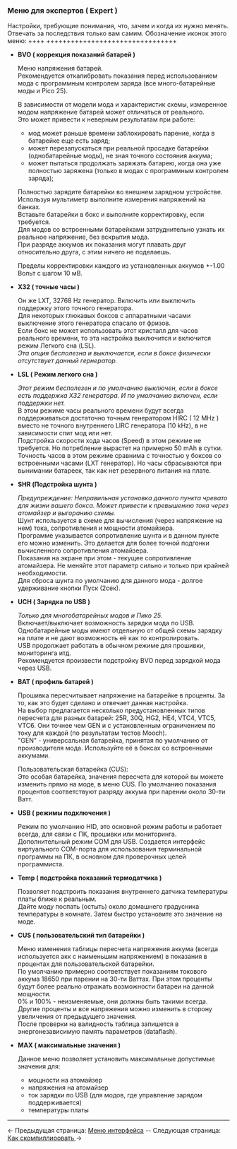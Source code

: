 ### Меню для экспертов ( Expert )

Настройки, требующие понимания, что, зачем и когда их нужно менять.  
Отвечать за последствия только вам самим.
Обозначение иконок этого меню: 
++++            ++++++++++++++++++++++++++++++++

  * __BVO ( коррекция показаний батарей )__

    Меню напряжения батарей.  
    Рекомендуется откалибровать показания перед использованием мода с программным контролем заряда (все много-батарейные моды и Pico 25).

    В зависимости от модели мода и характеристик схемы, измеренное модом напряжение батарей может отличаться от реального.  
    Это может привести к неверным результатам при работе:
    - мод может раньше времени заблокировать парение, когда в батарейке еще есть заряд;
    - может перезапускаться при реальной просадке батарейки (однобатарейные моды), не зная точного состояния аккума;
    - может пытаться продолжать заряжать батарею, когда она уже полностью заряжена (только в модах с программным контролем заряда);

    Полностью зарядите батарейки во внешнем зарядном устройстве. Используя мультиметр выполните измерения напряжений на банках.  
    Вставьте батарейки в бокс и выполните корректировку, если требуется.  
    Для модов со встроенными батарейками затруднительно узнать их реальное напряжение, без вскрытия мода.  
    При разряде аккумов их показания могут плавать друг относительно друга, с этим ничего не поделаешь.

    Пределы корректировки каждого из установленных аккумов +-1.00 Вольт с шагом 10 мВ.  

  * __X32 ( точные часы )__
    
    Он же LXT, 32768 Hz генератор.
    Включить или выключить поддержку этого точного генератора.  
    Для некоторых глюкавых боксов с аппаратными часами выключение этого генератора спасало от фризов.  
    Если бокс не может использовать этот кристалл для часов реального времени, то эта настройка выключится и включится режим Легкого сна (LSL).  
    *Эта опция бесполезна и выключается, если в боксе физически отсутствует данный гернератор.*  

  * __LSL ( Режим легкого сна )__
  
    *Этот режим бесполезен и по умолчанию выключен, если в боксе есть поддержка X32 генератора. И по умолчанию включен, если поддержки нет.*  
    В этом режиме часы реального времени будут всегда поддерживаться достаточно точным генератором HIRC ( 12 MHz ) вместо не точного внутреннего LIRC генератора (10 kHz), в не зависимости спит мод или нет.  
    Подстройка скорости хода часов (Speed) в этом режиме не требуется. Но потребление вырастет на примерно 50 mAh в сутки.  
    Точность часов в этом режиме сравнима с точностью у боксов со встроенными часами (LXT генератор). Но часы сбрасываются при вынимании батареек, так как нет резервного питания на плате.

  * __SHR (Подстройка шунта )__
  
    *Предупреждение: Неправильная установка данного пункта чревато для жизни вашего бокса. Может привести к превышению тока через атомайзер и выгоранию схемы.*  
    Шунт используется в схеме для вычисления (через напряжение на нем) тока, сопротивления и мощности атомайзера.  
    Программе указывается сопротивление шунта и в данном пункте его можно изменить. Это делается для более точной подгонки вычисленного сопротивления атомайзера.  
    Показания на экране при этом - текущее сопротивление атомайзера. Не меняйте этот параметр сильно и только при крайней необходимости.  
    Для сброса шунта по умолчанию для данного мода - долгое удерживание кнопки Пуск (2сек).

  * __UCH ( Зарядка по USB )__

    *Только для многобатарейных модов и Пико 25.*  
    Включает/выключает возможность зарядки мода по USB.  
    Однобатарейные моды имеют отдельную от общей схемы зарядку на плате и не дают возможность её как то контролировать.  
    USB продолжает работать в обычном режиме для прошивки, мониторинга итд.  
    Рекомендуется произвести подстройку BVO перед зарядкой мода через USB.

  * __BAT ( профиль батарей )__

    Прошивка пересчитывает напряжение на батарейке в проценты. За то, как это будет сделано и отвечает данная настройка.  
    На выбор предлагается несколько предустановленных типов пересчета для разных батарей: 25R, 30Q, HG2, HE4, VTC4, VTC5, VTC6. Они точнее чем GEN и с установленным ограничением по току для каждой (по результатам тестов Mooch).  
    "GEN" - универсальная батарейка, принятая по умолчанию от производителя мода. Используйте её в боксах со встроенными аккумами.

    Пользовательская батарейка (CUS):  
    Это особая батарейка, значения пересчета для которой вы можете изменить прямо на моде, в меню CUS. По умолчанию показания процентов соответствуют разряду аккума при парении около 30-ти Ватт.  

  * __USB ( режимы подключения )__

    Режим по умолчанию HID, это основной режим работы и работает всегда, для связи с ПК, прошивки или мониторинга.  
    Дополнительный режим COM для USB. Создается интерфейс виртуального COM-порта для использования терминальной программы на ПК, в основном для проверочных целей программиста.

  * __Temp ( подстройка показаний термодатчика )__

    Позволяет подстроить показания внутреннего датчика температуры платы ближе к реальным.  
    Дайте моду поспать (остыть) около домашнего градусника температуры в комнате. Затем быстро установите это значение на моде.
    
  * __CUS ( пользовательский тип батарейки )__

    Меню изменения таблицы пересчета напряжения аккума (всегда используется акк с наименьшим напряжением) в показания в процентах для пользовательской батарейки.  
    По умолчанию примерно соответствует показаниям токового аккума 18650 при парении на 30-ти Ваттах. При этом проценты будут более реально отражать возможности батареи на данной мощности.  
    0% и 100% - неизменяемые, они должны быть такими всегда. Другие проценты и все напряжения можно изменить в сторону увеличения от предыдущего значения.  
    После проверки на валидность таблица запишется в энергонезависимую память параметров (dataflash).
    
  * __MAX ( максимальные значения )__

    Данное меню позволяет установить максимальные допустимые значения для:
    - мощности на атомайзер
    - напряжения на атомайзер
    - ток зарядки по USB (для модов, где управление зарядом поддерживается)
    - температуры платы

-----

← Предыдущая страница: [Меню интерфейса](interface_ru.md) --  Следующая страница: [Как скомпиллировать ](howtobuild_ru.md)→
